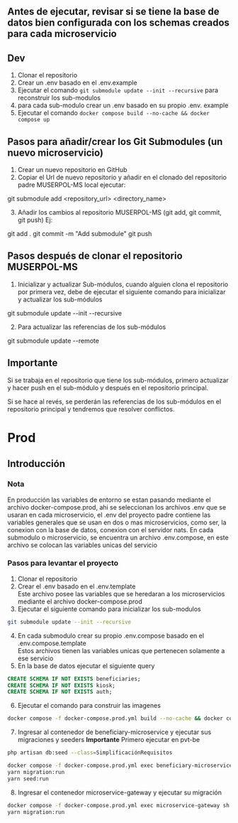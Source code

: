 ## Antes de ejecutar, revisar si se tiene la base de datos bien configurada con los schemas creados para cada microservicio

## Dev

1. Clonar el repositorio
2. Crear un .env basado en el .env.example
3. Ejecutar  el comando `git submodule update --init --recursive` para reconstruir los sub-modulos
4. para cada sub-modulo crear un .env basado en su propio .env. example
5. Ejecutar el comando `docker compose build --no-cache && docker compose up`

## Pasos para añadir/crear los Git Submodules (un nuevo microservicio)

1. Crear un nuevo repositorio en GitHub
2. Copiar el Url de nuevo repositorio y añadir en el clonado del repositorio padre MUSERPOL-MS local ejecutar:

git submodule add <repository_url> <directory_name>

3. Añadir los cambios al repositorio  MUSERPOL-MS (git add, git commit, git push) Ej:

git add .
git commit -m "Add submodule"
git push

## Pasos después de clonar el repositorio MUSERPOL-MS

1. Inicializar y actualizar Sub-módulos, cuando alguien clona el repositorio por primera vez, debe de ejecutar el siguiente comando para inicializar y actualizar los sub-módulos

git submodule update --init --recursive

2. Para actualizar las referencias de los sub-módulos

git submodule update --remote

## Importante

Si se trabaja en el repositorio que tiene los sub-módulos, primero actualizar y hacer push en el sub-módulo y después en el repositorio principal.

Si se hace al revés, se perderán las referencias de los sub-módulos en el repositorio principal y tendremos que resolver conflictos.

# Prod

## Introducción
### Nota
En producción las variables de entorno se estan pasando mediante el archivo docker-compose.prod, ahi se seleccionan los archivos .env que se usaran en 
cada microservicio, el .env del proyecto padre contiene las variables generales que se usan en dos o mas microservicios, como ser, la conexion con la base de datos, 
conexion con el servidor nats. En cada submodulo o microservicio, se encuentra un archivo .env.compose, en este archivo se colocan las variables unicas del servicio

### Pasos para levantar el proyecto
1. Clonar el repositorio
2. Crear el .env basado en el .env.template \
    Este archivo posee las variables que se heredaran a los microservicios mediante el archivo docker-compose.prod
3. Ejecutar el siguiente comando para inicializar los sub-modulos
```sh
git submodule update --init --recursive
``` 
4. En cada submodulo crear su propio .env.compose basado en el .env.compose.template \
    Estos archivos tienen las variables unicas que pertenecen solamente a ese servicio
5. En la base de datos ejecutar el siguiente query
```sql
CREATE SCHEMA IF NOT EXISTS beneficiaries;
CREATE SCHEMA IF NOT EXISTS kiosk;
CREATE SCHEMA IF NOT EXISTS auth;
```
6. Ejecutar el comando para construir las imagenes
```sh
docker compose -f docker-compose.prod.yml build --no-cache && docker compose -f docker-compose.prod.yml up -d

```
7. Ingresar al contenedor de beneficiary-microservice y ejecutar sus migraciones y seeders
**Importante**
Primero ejecutar en pvt-be
```sh
php artisan db:seed --class=SimplificaciónRequisitos
```
```sh
docker compose -f docker-compose.prod.yml exec beneficiary-microservice sh
yarn migration:run
yarn seed:run
```
8. Ingresar el contenedor microservice-gateway y ejecutar su migración
```sh
docker compose -f docker-compose.prod.yml exec microservice-gateway sh
yarn migration:run
```

